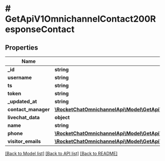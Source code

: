 # # GetApiV1OmnichannelContact200ResponseContact

## Properties

Name | Type | Description | Notes
------------ | ------------- | ------------- | -------------
**_id** | **string** |  | [optional]
**username** | **string** |  | [optional]
**ts** | **string** |  | [optional]
**token** | **string** |  | [optional]
**_updated_at** | **string** |  | [optional]
**contact_manager** | [**\RocketChatOmnichannelApi\Model\GetApiV1OmnichannelContact200ResponseContactContactManager**](GetApiV1OmnichannelContact200ResponseContactContactManager.md) |  | [optional]
**livechat_data** | **object** |  | [optional]
**name** | **string** |  | [optional]
**phone** | [**\RocketChatOmnichannelApi\Model\GetApiV1OmnichannelContact200ResponseContactPhoneInner[]**](GetApiV1OmnichannelContact200ResponseContactPhoneInner.md) |  | [optional]
**visitor_emails** | [**\RocketChatOmnichannelApi\Model\GetApiV1OmnichannelContact200ResponseContactVisitorEmailsInner[]**](GetApiV1OmnichannelContact200ResponseContactVisitorEmailsInner.md) |  | [optional]

[[Back to Model list]](../../README.md#models) [[Back to API list]](../../README.md#endpoints) [[Back to README]](../../README.md)
